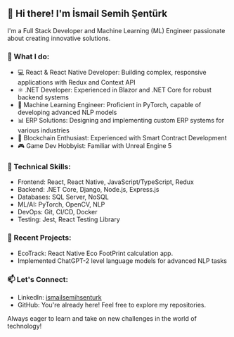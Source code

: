 <h2><b>👋 Hi there! I'm İsmail Semih Şentürk</b></h2>

I'm a Full Stack Developer and Machine Learning (ML) Engineer passionate about creating innovative solutions.

### 🚀 What I do:
- 💻 React & React Native Developer: Building complex, responsive applications with Redux and Context API
- ⚛️ .NET Developer: Experienced in Blazor and .NET Core for robust backend systems
- 🤖 Machine Learning Engineer: Proficient in PyTorch, capable of developing advanced NLP models
- 📊 ERP Solutions: Designing and implementing custom ERP systems for various industries
- 🔗 Blockchain Enthusiast: Experienced with Smart Contract Development
- 🎮 Game Dev Hobbyist: Familiar with Unreal Engine 5

### 💼 Technical Skills:
- Frontend: React, React Native, JavaScript/TypeScript, Redux
- Backend: .NET Core, Django, Node.js, Express.js
- Databases: SQL Server, NoSQL
- ML/AI: PyTorch, OpenCV, NLP
- DevOps: Git, CI/CD, Docker
- Testing: Jest, React Testing Library

### 🌟 Recent Projects:
- EcoTrack: React Native Eco FootPrint calculation app.
- Implemented ChatGPT-2 level language models for advanced NLP tasks

### 📫 Let's Connect:
- LinkedIn: [ismailsemihsenturk](https://www.linkedin.com/in/ismailsemihsenturk/)
- GitHub: You're already here! Feel free to explore my repositories.

Always eager to learn and take on new challenges in the world of technology!
